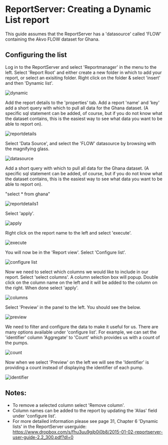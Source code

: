 # ReportServer:  Creating a Dynamic List report

This guide assumes that the ReportServer has a 'datasource' called 'FLOW' containing the Akvo FLOW dataset for Ghana.

##  Configuring the list

Log in to the ReportServer and select 'Reportmanager' in the menu to the left.  Select 'Report Root' and either create a new folder in which to add your report, or select an exisiting folder.  Right click on the folder & select 'insert' and then 'Dynamic list'.

![dynamic](https://raw.githubusercontent.com/akvo/akvo-reporting/master/Documentation/tutorials/report_server_user_guides/img/10.png?raw=true "dynamic list")

Add the report details to the 'properties' tab.  Add a report 'name' and 'key' add a short query with which to pull all data for the Ghana dataset.  (A specific sql statement can be added, of course, but if you do not know what the dataset contains, this is the easiest way to see what data you want to be able to report on). 

![reportdetails](https://raw.githubusercontent.com/akvo/akvo-reporting/master/Documentation/tutorials/report_server_user_guides/img/11.png?raw=true "report details")


Select 'Data Source', and select the 'FLOW' datasource by browsing with the magnifying glass.

![datasource](https://github.com/akvo/akvo-reporting/blob/master/Documentation/tutorials/report_server_user_guides/img/60.png?raw=true "datasource")

Add a short query with which to pull all data for the Ghana dataset.  (A specific sql statement can be added, of course, but if you do not know what the dataset contains, this is the easiest way to see what data you want to be able to report on).  

"select *
from ghana"

![reportdetails1](https://raw.githubusercontent.com/akvo/akvo-reporting/master/Documentation/tutorials/report_server_user_guides/img/11.png?raw=true "report details1")

Select 'apply'.

![apply](https://raw.githubusercontent.com/akvo/akvo-reporting/master/Documentation/tutorials/report_server_user_guides/img/40a.png?raw=true "apply")

Right click on the report name to the left and select 'execute'.

![execute](https://raw.githubusercontent.com/akvo/akvo-reporting/master/Documentation/tutorials/report_server_user_guides/img/31.png?raw=true "execute")

You will now be in the 'Report view'.  Select 'Configure list'.

![configure list](https://raw.githubusercontent.com/akvo/akvo-reporting/master/Documentation/tutorials/report_server_user_guides/img/920.png?true=raw "configure list")

Now we need to select which columns we would like to include in our report.  Select 'select columns'. A column selection box will popup.  Double click on the column name on the left and it will be added to the column on the right.  When done select 'apply'.

![columns](https://raw.githubusercontent.com/akvo/akvo-reporting/master/Documentation/tutorials/report_server_user_guides/img/290.png?raw=true "columns")

Select 'Preview' in the panel to the left.  You should see the below.


![preview](https://raw.githubusercontent.com/akvo/akvo-reporting/master/Documentation/tutorials/report_server_user_guides/img/110.png?raw=true "preview")

We need to filter and configure the data to make it useful for us.  There are many options available under 'configure list'.  For example, we can set the 'identifier' column 'Aggregate' to 'Count' which provides us with a count of the pumps.

![count](https://raw.githubusercontent.com/akvo/akvo-reporting/master/Documentation/tutorials/report_server_user_guides/img/120.png?raw=true "count")

Now when we select 'Preview' on the left we will see the 'Identifier' is providing a count instead of displaying the identifier of each pump.

![identifier](https://raw.githubusercontent.com/akvo/akvo-reporting/master/Documentation/tutorials/report_server_user_guides/img/130.png?raw=true "identifier")





## Notes:

- To remove a selected column select 'Remove column'. 
- Column names can be added to the report by updating the 'Alias' field under 'configure list'.
- For more detailed information please see page 31, Chapter 6 'Dynamic lists' in the ReportServer userguide:  https://www.dropbox.com/s/fhu3uu9gjb0i0b8/2015-01-02-reportserver-user-guide-2.2_300.pdf?dl=0
















